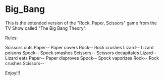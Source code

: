 # Big_Bang
This is the extended version of the "Rock, Paper, Scissors" game from the TV Show called "The Big Bang Theory". 

Rules:   

 Scissors cuts Paper--
 Paper covers Rock--
 Rock crushes Lizard--
 Lizard poisons Spock--
 Spock smashes Scissors--
 Scissors decapitates Lizard--
 Lizard eats Paper--
 Paper disproves Spock--
 Spock vaporizes Rock--
 Rock crushes Scissors--

Enjoy!!!
